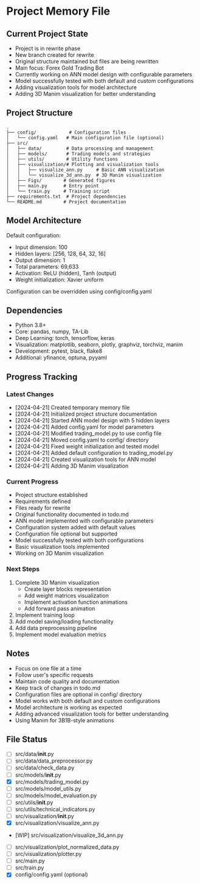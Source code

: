 # Project Memory File

## Current Project State
- Project is in rewrite phase
- New branch created for rewrite
- Original structure maintained but files are being rewritten
- Main focus: Forex Gold Trading Bot
- Currently working on ANN model design with configurable parameters
- Model successfully tested with both default and custom configurations
- Adding visualization tools for model architecture
- Adding 3D Manim visualization for better understanding

## Project Structure
```
.
├── config/            # Configuration files
│   └── config.yaml   # Main configuration file (optional)
├── src/
│   ├── data/         # Data processing and management
│   ├── models/       # Trading models and strategies
│   ├── utils/        # Utility functions
│   ├── visualization/# Plotting and visualization tools
│   │   ├── visualize_ann.py     # Basic ANN visualization
│   │   └── visualize_3d_ann.py  # 3D Manim visualization
│   ├── Figs/        # Generated figures
│   ├── main.py      # Entry point
│   └── train.py     # Training script
├── requirements.txt  # Project dependencies
└── README.md        # Project documentation
```

## Model Architecture
Default configuration:
- Input dimension: 100
- Hidden layers: [256, 128, 64, 32, 16]
- Output dimension: 1
- Total parameters: 69,633
- Activation: ReLU (hidden), Tanh (output)
- Weight initialization: Xavier uniform

Configuration can be overridden using config/config.yaml

## Dependencies
- Python 3.8+
- Core: pandas, numpy, TA-Lib
- Deep Learning: torch, tensorflow, keras
- Visualization: matplotlib, seaborn, plotly, graphviz, torchviz, manim
- Development: pytest, black, flake8
- Additional: yfinance, optuna, pyyaml

## Progress Tracking
### Latest Changes
- [2024-04-21] Created temporary memory file
- [2024-04-21] Initialized project structure documentation
- [2024-04-21] Started ANN model design with 5 hidden layers
- [2024-04-21] Added config.yaml for model parameters
- [2024-04-21] Modified trading_model.py to use config file
- [2024-04-21] Moved config.yaml to config/ directory
- [2024-04-21] Fixed weight initialization and tested model
- [2024-04-21] Added default configuration to trading_model.py
- [2024-04-21] Created visualization tools for ANN model
- [2024-04-21] Adding 3D Manim visualization

### Current Progress
- Project structure established
- Requirements defined
- Files ready for rewrite
- Original functionality documented in todo.md
- ANN model implemented with configurable parameters
- Configuration system added with default values
- Configuration file optional but supported
- Model successfully tested with both configurations
- Basic visualization tools implemented
- Working on 3D Manim visualization

### Next Steps
1. Complete 3D Manim visualization
   - Create layer blocks representation
   - Add weight matrices visualization
   - Implement activation function animations
   - Add forward pass animation
2. Implement training loop
3. Add model saving/loading functionality
4. Add data preprocessing pipeline
5. Implement model evaluation metrics

## Notes
- Focus on one file at a time
- Follow user's specific requests
- Maintain code quality and documentation
- Keep track of changes in todo.md
- Configuration files are optional in config/ directory
- Model works with both default and custom configurations
- Model architecture is working as expected
- Adding advanced visualization tools for better understanding
- Using Manim for 3B1B-style animations

## File Status
- [ ] src/data/__init__.py
- [ ] src/data/data_preprocessor.py
- [ ] src/data/check_data.py
- [ ] src/models/__init__.py
- [x] src/models/trading_model.py
- [ ] src/models/model_utils.py
- [ ] src/models/model_evaluation.py
- [ ] src/utils/__init__.py
- [ ] src/utils/technical_indicators.py
- [ ] src/visualization/__init__.py
- [x] src/visualization/visualize_ann.py
- [WIP] src/visualization/visualize_3d_ann.py
- [ ] src/visualization/plot_normalized_data.py
- [ ] src/visualization/plotter.py
- [ ] src/main.py
- [ ] src/train.py
- [x] config/config.yaml (optional) 
